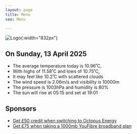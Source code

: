 ```yaml
---
layout: page
title: Menu
seo: Menu

---
```


![Logo](/images/logo.jpg){:width="832px"}

<!-- weather_marker starts -->
## On Sunday, 13 April 2025

- The average temperature today is 10.96˚C,
- With highs of 11.58˚C and lows of 10.75˚C,
- It may feel like 10.2˚C with scattered clouds
- The wind speed is 2.06m/s and visibility is 10000m
- The pressure is 1003hPa and humidity is 80%
- The sun will rise at 05:15 and set at 19:01

<!-- weather_marker ends -->

## Sponsors

- [Get £50 credit when switching to Octopus Energy](https://bit.ly/3oD1nnS)
- [Get £75 when taking a 1000mb YouFibre broadband plan](https://aklam.io/91zWhU?)



